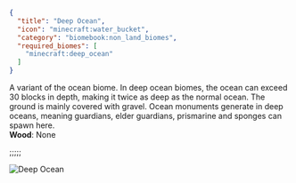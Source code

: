 ```json
{
  "title": "Deep Ocean",
  "icon": "minecraft:water_bucket",
  "category": "biomebook:non_land_biomes",
  "required_biomes": [
    "minecraft:deep_ocean"
  ]
}
```

A variant of the ocean biome. In deep ocean biomes, the ocean can exceed 30 blocks in depth, making it twice as deep as the normal ocean. The ground is mainly covered with gravel. Ocean monuments generate in deep oceans, meaning guardians, elder guardians, prismarine and sponges can spawn here.\
**Wood**: None

;;;;;

![Deep Ocean](biomebook:textures/gui/biomes/deep_ocean.png,fit)